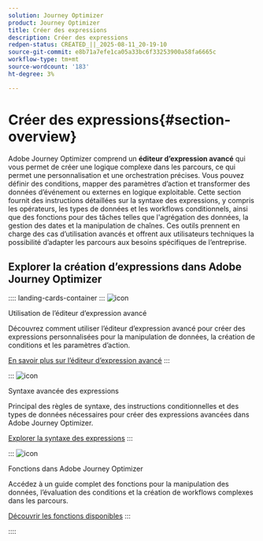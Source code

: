 ```yaml
---
solution: Journey Optimizer
product: Journey Optimizer
title: Créer des expressions
description: Créer des expressions
redpen-status: CREATED_||_2025-08-11_20-19-10
source-git-commit: e8b71a7efe1ca05a33bc6f33253900a58fa6665c
workflow-type: tm+mt
source-wordcount: '183'
ht-degree: 3%

---
```



# Créer des expressions{#section-overview}

Adobe Journey Optimizer comprend un **éditeur d’expression avancé** qui vous permet de créer une logique complexe dans les parcours, ce qui permet une personnalisation et une orchestration précises. Vous pouvez définir des conditions, mapper des paramètres d’action et transformer des données d’événement ou externes en logique exploitable. Cette section fournit des instructions détaillées sur la syntaxe des expressions, y compris les opérateurs, les types de données et les workflows conditionnels, ainsi que des fonctions pour des tâches telles que l&#39;agrégation des données, la gestion des dates et la manipulation de chaînes. Ces outils prennent en charge des cas d’utilisation avancés et offrent aux utilisateurs techniques la possibilité d’adapter les parcours aux besoins spécifiques de l’entreprise.

## Explorer la création d’expressions dans Adobe Journey Optimizer

:::: landing-cards-container
:::
![icon](https://cdn.experienceleague.adobe.com/icons/screwdriver-wrench.svg?lang=fr)

Utilisation de l’éditeur d’expression avancé

Découvrez comment utiliser l’éditeur d’expression avancé pour créer des expressions personnalisées pour la manipulation de données, la création de conditions et les paramètres d’action.

[En savoir plus sur l’éditeur d’expression avancé](../using/building-journeys/expression/expressionadvanced.md)
:::

:::
![icon](https://cdn.experienceleague.adobe.com/icons/code-branch.svg?lang=fr)

Syntaxe avancée des expressions

Principal des règles de syntaxe, des instructions conditionnelles et des types de données nécessaires pour créer des expressions avancées dans Adobe Journey Optimizer.

[Explorer la syntaxe des expressions](syntax-landing-page.md)
:::

:::
![icon](https://cdn.experienceleague.adobe.com/icons/puzzle-piece.svg?lang=fr)

Fonctions dans Adobe Journey Optimizer

Accédez à un guide complet des fonctions pour la manipulation des données, l’évaluation des conditions et la création de workflows complexes dans les parcours.

[Découvrir les fonctions disponibles](main-functions-journey-landing-page.md)
:::

::::
